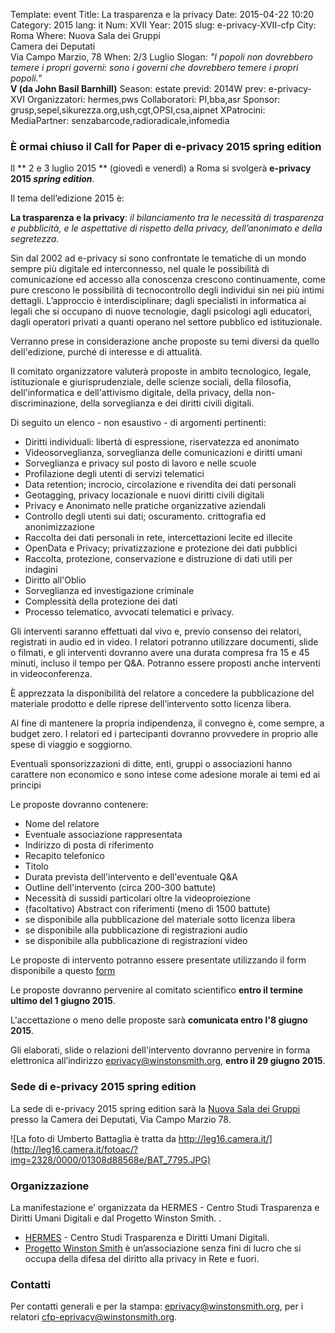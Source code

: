 Template: event
Title: La trasparenza e la privacy
Date: 2015-04-22 10:20
Category: 2015
lang: it
Num: XVII
Year: 2015
slug: e-privacy-XVII-cfp
City: Roma
Where: Nuova Sala dei Gruppi<br/>Camera dei Deputati<br/>Via Campo Marzio, 78
When: 2/3 Luglio
Slogan: <i>"I popoli non dovrebbero temere i propri governi: sono i governi che dovrebbero temere i propri popoli."</i><br/><b>V (da John Basil Barnhill)</b>
Season: estate
previd: 2014W
prev: e-privacy-XVI
Organizzatori: hermes,pws
Collaboratori: PI,bba,asr
Sponsor: grusp,sepel,sikurezza.org,ush,cgt,OPSI,csa,aipnet
XPatrocini: 
MediaPartner: senzabarcode,radioradicale,infomedia

### È ormai **chiuso**  il Call for Paper di e-privacy 2015 spring edition

Il ** 2 e 3 luglio 2015 ** (giovedì e venerdì) a Roma si svolgerà **e-privacy 2015 _spring edition_**.

Il tema dell‘edizione 2015 è:

**La trasparenza e la privacy**: _il bilanciamento tra le necessità di trasparenza e pubblicità, e le aspettative di rispetto della privacy, dell’anonimato e della segretezza._

Sin dal 2002 ad e-privacy si sono confrontate le tematiche di un mondo sempre più digitale ed interconnesso, nel quale le possibilità di comunicazione ed accesso alla conoscenza crescono continuamente, come pure crescono le possibilità di tecnocontrollo degli individui sin nei più intimi dettagli. L’approccio è interdisciplinare; dagli specialisti in informatica ai legali che si occupano di nuove tecnologie, dagli psicologi agli educatori, dagli operatori privati a quanti operano nel settore pubblico ed istituzionale.

Verranno prese in considerazione anche proposte su temi diversi da quello dell'edizione, purché di interesse e di attualità.

Il comitato organizzatore valuterà proposte in ambito tecnologico, legale, istituzionale e giurisprudenziale, delle
scienze sociali, della filosofia, dell'informatica e dell'attivismo digitale, della privacy, della non-discriminazione,
della sorveglianza e dei diritti civili digitali.

Di seguito un elenco - non esaustivo - di argomenti pertinenti:

 - Diritti individuali: libertà di espressione, riservatezza ed anonimato
 - Videosorveglianza, sorveglianza delle comunicazioni e diritti umani
 - Sorveglianza e privacy sul posto di lavoro e nelle scuole
 - Profilazione degli utenti di servizi telematici
 - Data retention; incrocio, circolazione e rivendita dei dati personali
 - Geotagging, privacy locazionale e nuovi diritti civili digitali
 - Privacy e Anonimato nelle pratiche organizzative aziendali
 - Controllo degli utenti sui dati; oscuramento. crittografia ed anonimizzazione
 - Raccolta dei dati personali in rete, intercettazioni lecite ed illecite
 - OpenData e Privacy; privatizzazione e protezione dei dati pubblici
 - Raccolta, protezione, conservazione e distruzione di dati utili per indagini
 - Diritto all'Oblio
 - Sorveglianza ed investigazione criminale
 - Complessità della protezione dei dati
 - Processo telematico, avvocati telematici e privacy.

Gli interventi saranno effettuati dal vivo e, previo consenso dei relatori, registrati in audio ed in video. I relatori potranno utilizzare documenti, slide o filmati, e gli interventi dovranno avere una durata compresa fra 15 e 45 minuti, incluso il tempo per Q&A. Potranno essere proposti anche interventi in videoconferenza.

È apprezzata la disponibilità del relatore a concedere la pubblicazione del materiale prodotto e delle riprese
dell’intervento sotto licenza libera.

Al fine di mantenere la propria indipendenza, il convegno è, come sempre, a budget zero. 
I relatori ed i partecipanti dovranno provvedere in proprio alle spese di viaggio e soggiorno. 

Eventuali sponsorizzazioni di ditte, enti, gruppi o associazioni hanno carattere non economico
e sono intese come adesione morale ai temi ed ai principi

Le proposte dovranno contenere:

 - Nome del relatore
 - Eventuale associazione rappresentata
 - Indirizzo di posta di riferimento
 - Recapito telefonico
 - Titolo
 - Durata prevista dell'intervento e dell'eventuale Q&A
 - Outline dell'intervento (circa 200-300 battute)
 - Necessità di sussidi particolari oltre la videoproiezione
 - (facoltativo) Abstract con riferimenti (meno di 1500 battute)
 - se disponibile alla pubblicazione del materiale sotto licenza libera
 - se disponibile alla pubblicazione di registrazioni audio
 - se disponibile alla pubblicazione di registrazioni video

Le proposte di intervento potranno essere presentate utilizzando il form disponibile a questo [form](/e-privacy-XVII-proposta.html)

Le proposte dovranno pervenire al comitato scientifico **entro il termine ultimo del 1 giugno 2015**.

L'accettazione o meno delle proposte sarà **comunicata entro l'8 giugno 2015**.

Gli elaborati, slide o relazioni dell'intervento dovranno pervenire in forma elettronica all’indirizzo [ eprivacy@winstonsmith.org](mailto:eprivacy@winstonsmith.org), **entro il 29 giugno 2015**.


### Sede di e-privacy 2015 spring edition


La sede di e-privacy 2015 spring edition sarà la [ Nuova Sala dei Gruppi ](http://leg16.camera.it/585?raccolta=1082&rcgrp=Altri+Palazzi&Altri+Palazzi+%2F+Palazzo+dei+Gruppi+) presso la Camera dei Deputati, Via Campo Marzio 78.

![La foto di Umberto Battaglia è tratta da http://leg16.camera.it/](http://leg16.camera.it/fotoac/?img=2328/0000/01308d88568e/BAT_7795.JPG)

### Organizzazione

La manifestazione e’ organizzata da HERMES - Centro Studi Trasparenza e Diritti Umani Digitali e dal Progetto Winston Smith. .

 - [HERMES](http://logioshermes.org/) \- Centro Studi Trasparenza e Diritti Umani Digitali.
 - [Progetto Winston Smith](http://pws.winstonsmith.org/) è un’associazione senza fini di lucro che si occupa della difesa del diritto alla privacy in Rete e fuori.

### Contatti

Per contatti generali e per la stampa: [eprivacy@winstonsmith.org](mailto:eprivacy@winstonsmith.org), per i relatori [cfp-eprivacy@winstonsmith.org](mailto:cfp-eprivacy@winstonsmith.org).


